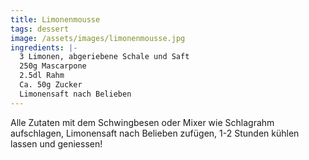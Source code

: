 ```yaml
---
title: Limonenmousse
tags: dessert
image: /assets/images/limonenmousse.jpg
ingredients: |-
  3 Limonen, abgeriebene Schale und Saft
  250g Mascarpone
  2.5dl Rahm
  Ca. 50g Zucker
  Limonensaft nach Belieben
---
```


Alle Zutaten mit dem Schwingbesen oder Mixer wie Schlagrahm aufschlagen, Limonensaft nach Belieben zufügen, 1-2 Stunden kühlen lassen und geniessen!
